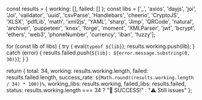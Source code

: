 const results = { working: [], failed: [] };
const libs = ['_', 'axios', 'dayjs', 'joi', 'Joi', 'validator', 'uuid', 'csvParse', 'Handlebars', 'cheerio', 'CryptoJS', 'XLSX', 'pdfLib', 'math', 'xml2js', 'YAML', 'sharp', 'Jimp', 'QRCode', 'natural', 'archiver', 'puppeteer', 'knex', 'forge', 'moment', 'XMLParser', 'jwt', 'bcrypt', 'ethers', 'web3', 'phoneNumber', 'currency', 'iban', 'fuzzy'];

for (const lib of libs) {
    try {
        eval(`typeof ${lib}`);
        results.working.push(lib);
    } catch (error) {
        results.failed.push(`${lib}: ${error.message.substring(0, 30)}`);
    }
}

return {
    total: 34,
    working: results.working.length,
    failed: results.failed.length,
    success_rate: `${Math.round((results.working.length / 34) * 100)}%`,
    working_libs: results.working,
    failed_libs: results.failed,
    status: results.working.length === 34 ? "🎉 SUCCESS!" : "⚠️ Still issues"
};